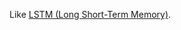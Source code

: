 Like [LSTM (Long Short-Term Memory)](Algorithms/Models/ANN/Components/Layers/LSTM%20(Long%20Short-Term%20Memory).md).